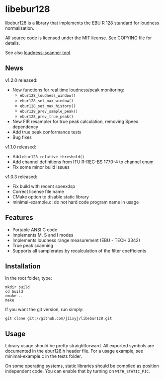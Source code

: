 libebur128
==========

libebur128 is a library that implements the EBU R 128 standard for loudness
normalisation.

All source code is licensed under the MIT license. See COPYING file for
details.

See also [loudness-scanner tool](https://github.com/jiixyj/loudness-scanner).

News
----

v1.2.0 released:

 * New functions for real time loudness/peak monitoring:
   * `ebur128_loudness_window()`
   * `ebur128_set_max_window()`
   * `ebur128_set_max_history()`
   * `ebur128_prev_sample_peak()`
   * `ebur128_prev_true_peak()`
 * New FIR resampler for true peak calculation, removing Speex dependency
 * Add true peak conformance tests
 * Bug fixes

v1.1.0 released:

 * Add `ebur128_relative_threshold()`
 * Add channel definitions from ITU R-REC-BS 1770-4 to channel enum
 * Fix some minor build issues

v1.0.3 released:

 * Fix build with recent speexdsp
 * Correct license file name
 * CMake option to disable static library
 * minimal-example.c: do not hard code program name in usage

Features
--------

* Portable ANSI C code
* Implements M, S and I modes
* Implements loudness range measurement (EBU - TECH 3342)
* True peak scanning
* Supports all samplerates by recalculation of the filter coefficients

Installation
------------

In the root folder, type:

    mkdir build
    cd build
    cmake ..
    make

If you want the git version, run simply:

    git clone git://github.com/jiixyj/libebur128.git

Usage
-----

Library usage should be pretty straightforward. All exported symbols are
documented in the ebur128.h header file. For a usage example, see
minimal-example.c in the tests folder.

On some operating systems, static libraries should be compiled as position
independent code. You can enable that by turning on `WITH_STATIC_PIC`.
